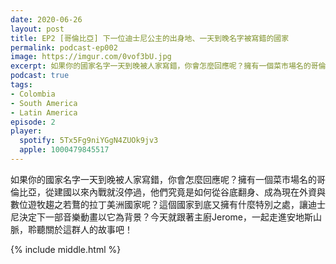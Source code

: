 ```yaml
---
date: 2020-06-26
layout: post
title: EP2 [哥倫比亞] 下一位迪士尼公主的出身地、一天到晚名字被寫錯的國家
permalink: podcast-ep002
image: https://imgur.com/0vof3bU.jpg
excerpt: 如果你的國家名字一天到晚被人家寫錯，你會怎麼回應呢？擁有一個菜市場名的哥倫比亞，從建國以來內戰就沒停過，他們究竟是如何從谷底翻身、成為現在外資與數位遊牧趨之若鶩的拉丁美洲國家呢？
podcast: true
tags:
- Colombia
- South America
- Latin America
episode: 2
player:
  spotify: 5Tx5Fg9niYGgN4ZUOk9jv3
  apple: 1000479845517
---
```


如果你的國家名字一天到晚被人家寫錯，你會怎麼回應呢？擁有一個菜市場名的哥倫比亞，從建國以來內戰就沒停過，他們究竟是如何從谷底翻身、成為現在外資與數位遊牧趨之若鶩的拉丁美洲國家呢？這個國家到底又擁有什麼特別之處，讓迪士尼決定下一部音樂動畫以它為背景？今天就跟著主廚Jerome，一起走進安地斯山脈，聆聽關於這群人的故事吧！



{% include middle.html %}